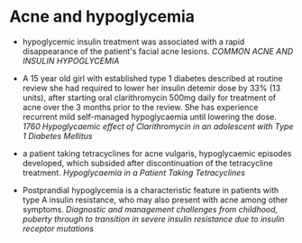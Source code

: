 # Acne and hypoglycemia

- hypoglycemic insulin treatment was associated with a rapid disappearance of the patient's facial acne lesions.
*COMMON ACNE AND INSULIN HYPOGLYCEMIA*

- A 15 year old girl with established type 1 diabetes described at routine review she had required to lower her insulin detemir dose by 33% (13 units), after starting oral clarithromycin 500mg daily for treatment of acne over the 3 months prior to the review. She has experience recurrent mild self-managed hypoglycaemia until lowering the dose.
*1760 Hypoglycaemic effect of Clarithromycin in an adolescent with Type 1 Diabetes Mellitus*

- a patient taking tetracyclines for acne vulgaris, hypoglycaemic episodes developed, which subsided after discontinuation of the tetracycline treatment.
*Hypoglycaemia in a Patient Taking Tetracyclines*

- Postprandial hypoglycemia is a characteristic feature in patients with type A insulin resistance, who may also present with acne among other symptoms.
*Diagnostic and management challenges from childhood, puberty through to transition in severe insulin resistance due to insulin receptor mutations*
